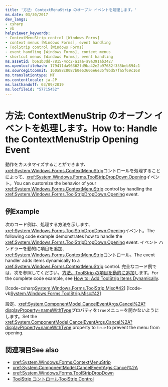 ```yaml
---
title: '方法: ContextMenuStrip のオープン イベントを処理します。'
ms.date: 03/30/2017
dev_langs:
- csharp
- vb
helpviewer_keywords:
- ContextMenuStrip control [Windows Forms]
- context menus [Windows Forms], event handling
- ToolStrip control [Windows Forms]
- event handling [Windows Forms], context menus
- shortcut menus [Windows Forms], event handling
ms.assetid: b661b3dd-7815-4cc2-a1aa-a9a391ab3427
ms.openlocfilehash: 179411da96362fd9ba42e2b97682f335beb894c1
ms.sourcegitcommit: 160a88c8087b0e63606e6e35f9bd57fa5f69c168
ms.translationtype: MT
ms.contentlocale: ja-JP
ms.lasthandoff: 03/09/2019
ms.locfileid: "57715452"
---
```

# <a name="how-to-handle-the-contextmenustrip-opening-event"></a><span data-ttu-id="06ee4-102">方法: ContextMenuStrip のオープン イベントを処理します。</span><span class="sxs-lookup"><span data-stu-id="06ee4-102">How to: Handle the ContextMenuStrip Opening Event</span></span>
<span data-ttu-id="06ee4-103">動作をカスタマイズすることができます、<xref:System.Windows.Forms.ContextMenuStrip>コントロールを処理することによって、<xref:System.Windows.Forms.ToolStripDropDown.Opening>イベント。</span><span class="sxs-lookup"><span data-stu-id="06ee4-103">You can customize the behavior of your <xref:System.Windows.Forms.ContextMenuStrip> control by handling the <xref:System.Windows.Forms.ToolStripDropDown.Opening> event.</span></span>  
  
## <a name="example"></a><span data-ttu-id="06ee4-104">例</span><span class="sxs-lookup"><span data-stu-id="06ee4-104">Example</span></span>  
 <span data-ttu-id="06ee4-105">次のコード例は、処理する方法を示します、<xref:System.Windows.Forms.ToolStripDropDown.Opening>イベント。</span><span class="sxs-lookup"><span data-stu-id="06ee4-105">The following code example demonstrates how to handle the <xref:System.Windows.Forms.ToolStripDropDown.Opening> event.</span></span> <span data-ttu-id="06ee4-106">イベント ハンドラーを動的に項目を追加、<xref:System.Windows.Forms.ContextMenuStrip>コントロール。</span><span class="sxs-lookup"><span data-stu-id="06ee4-106">The event handler adds items dynamically to a <xref:System.Windows.Forms.ContextMenuStrip> control.</span></span> <span data-ttu-id="06ee4-107">完全なコード例では、次を参照してください。[方法。ToolStrip の項目を動的に追加](how-to-add-toolstrip-items-dynamically.md)します。</span><span class="sxs-lookup"><span data-stu-id="06ee4-107">For the complete code example, see [How to: Add ToolStrip Items Dynamically](how-to-add-toolstrip-items-dynamically.md).</span></span>  
  
 [!code-csharp[System.Windows.Forms.ToolStrip.Misc#42](~/samples/snippets/csharp/VS_Snippets_Winforms/System.Windows.Forms.ToolStrip.Misc/CS/Program.cs#42)]
 [!code-vb[System.Windows.Forms.ToolStrip.Misc#42](~/samples/snippets/visualbasic/VS_Snippets_Winforms/System.Windows.Forms.ToolStrip.Misc/VB/Program.vb#42)]  
  
 <span data-ttu-id="06ee4-108">設定、<xref:System.ComponentModel.CancelEventArgs.Cancel%2A?displayProperty=nameWithType>プロパティを`true`メニューを開かないようにします。</span><span class="sxs-lookup"><span data-stu-id="06ee4-108">Set the <xref:System.ComponentModel.CancelEventArgs.Cancel%2A?displayProperty=nameWithType> property to `true` to prevent the menu from opening.</span></span>  
  
## <a name="see-also"></a><span data-ttu-id="06ee4-109">関連項目</span><span class="sxs-lookup"><span data-stu-id="06ee4-109">See also</span></span>
- <xref:System.Windows.Forms.ContextMenuStrip>
- <xref:System.ComponentModel.CancelEventArgs.Cancel%2A>
- <xref:System.Windows.Forms.ToolStripDropDown>
- [<span data-ttu-id="06ee4-110">ToolStrip コントロール</span><span class="sxs-lookup"><span data-stu-id="06ee4-110">ToolStrip Control</span></span>](toolstrip-control-windows-forms.md)
